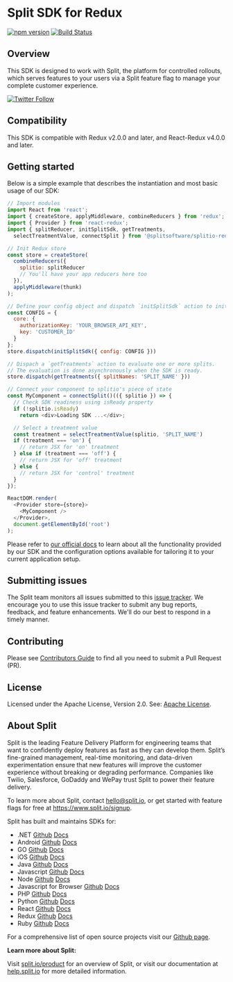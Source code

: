 # Split SDK for Redux

[![npm version](https://badge.fury.io/js/%40splitsoftware%2Fsplitio-redux.svg)](https://badge.fury.io/js/%40splitsoftware%2Fsplitio-redux) [![Build Status](https://travis-ci.com/splitio/redux-client.svg?branch=master)](https://travis-ci.com/splitio/redux-client) 
 
## Overview
This SDK is designed to work with Split, the platform for controlled rollouts, which serves features to your users via a Split feature flag to manage your complete customer experience.
 
[![Twitter Follow](https://img.shields.io/twitter/follow/splitsoftware.svg?style=social&label=Follow&maxAge=1529000)](https://twitter.com/intent/follow?screen_name=splitsoftware)
 
## Compatibility

This SDK is compatible with Redux v2.0.0 and later, and React-Redux v4.0.0 and later.

## Getting started

Below is a simple example that describes the instantiation and most basic usage of our SDK:

```javascript
// Import modules
import React from 'react';
import { createStore, applyMiddleware, combineReducers } from 'redux';
import { Provider } from 'react-redux';
import { splitReducer, initSplitSdk, getTreatments,
  selectTreatmentValue, connectSplit } from '@splitsoftware/splitio-redux'

// Init Redux store
const store = createStore(
  combineReducers({
    splitio: splitReducer
    // You'll have your app reducers here too
  }),
  applyMiddleware(thunk)
);

// Define your config object and dispatch `initSplitSdk` action to init the SDK
const CONFIG = {
  core: {
    authorizationKey: 'YOUR_BROWSER_API_KEY',
    key: 'CUSTOMER_ID'
  }
};
store.dispatch(initSplitSdk({ config: CONFIG }))

// Dispach a `getTreatments` action to evaluate one or more splits.
// The evaluation is done asynchronously when the SDK is ready.
store.dispatch(getTreatments({ splitNames: 'SPLIT_NAME' }))

// Connect your component to splitio's piece of state
const MyComponent = connectSplit()(({ splitio }) => {
  // Check SDK readiness using isReady property 
  if (!splitio.isReady)
    return <div>Loading SDK ...</div>;

  // Select a treatment value
  const treatment = selectTreatmentValue(splitio, 'SPLIT_NAME')
  if (treatment === 'on') {
    // return JSX for 'on' treatment
  } else if (treatment === 'off') {
    // return JSX for 'off' treatment
  } else {
    // return JSX for 'control' treatment
  }
});

ReactDOM.render(
  <Provider store={store}>
    <MyComponent />
  </Provider>,
  document.getElementById('root')
);
```
 
Please refer to [our official docs](https://help.split.io/hc/en-us/articles/360038851551-Redux-SDK) to learn about all the functionality provided by our SDK and the configuration options available for tailoring it to your current application setup.
 
## Submitting issues
 
The Split team monitors all issues submitted to this [issue tracker](https://github.com/splitio/redux-client/issues). We encourage you to use this issue tracker to submit any bug reports, feedback, and feature enhancements. We'll do our best to respond in a timely manner.
 
## Contributing
Please see [Contributors Guide](CONTRIBUTORS-GUIDE.md) to find all you need to submit a Pull Request (PR).
 
## License
Licensed under the Apache License, Version 2.0. See: [Apache License](http://www.apache.org/licenses/).
 
## About Split
 
Split is the leading Feature Delivery Platform for engineering teams that want to confidently deploy features as fast as they can develop them. Split’s fine-grained management, real-time monitoring, and data-driven experimentation ensure that new features will improve the customer experience without breaking or degrading performance. Companies like Twilio, Salesforce, GoDaddy and WePay trust Split to power their feature delivery.
 
To learn more about Split, contact hello@split.io, or get started with feature flags for free at https://www.split.io/signup.
 
Split has built and maintains SDKs for:
 
* .NET [Github](https://github.com/splitio/dotnet-client) [Docs](https://help.split.io/hc/en-us/articles/360020240172--NET-SDK)
* Android [Github](https://github.com/splitio/android-client) [Docs](https://help.split.io/hc/en-us/articles/360020343291-Android-SDK)
* GO [Github](https://github.com/splitio/go-client) [Docs](https://help.split.io/hc/en-us/articles/360020093652-Go-SDK)
* iOS [Github](https://github.com/splitio/ios-client) [Docs](https://help.split.io/hc/en-us/articles/360020401491-iOS-SDK)
* Java [Github](https://github.com/splitio/java-client) [Docs](https://help.split.io/hc/en-us/articles/360020405151-Java-SDK)
* Javascript [Github](https://github.com/splitio/javascript-client) [Docs](https://help.split.io/hc/en-us/articles/360020448791-JavaScript-SDK)
* Node [Github](https://github.com/splitio/javascript-client) [Docs](https://help.split.io/hc/en-us/articles/360020564931-Node-js-SDK)
* Javascript for Browser [Github](https://github.com/splitio/javascript-browser-client) [Docs](https://help.split.io/hc/en-us/articles/360058730852)
* PHP [Github](https://github.com/splitio/php-client) [Docs](https://help.split.io/hc/en-us/articles/360020350372-PHP-SDK)
* Python [Github](https://github.com/splitio/python-client) [Docs](https://help.split.io/hc/en-us/articles/360020359652-Python-SDK)
* React [Github](https://github.com/splitio/react-client) [Docs](https://help.split.io/hc/en-us/articles/360038825091-React-SDK)
* Redux [Github](https://github.com/splitio/redux-client) [Docs](https://help.split.io/hc/en-us/articles/360038851551-Redux-SDK)
* Ruby [Github](https://github.com/splitio/ruby-client) [Docs](https://help.split.io/hc/en-us/articles/360020673251-Ruby-SDK)
 
For a comprehensive list of open source projects visit our [Github page](https://github.com/splitio?utf8=%E2%9C%93&query=%20only%3Apublic%20).
 
**Learn more about Split:**
 
Visit [split.io/product](https://www.split.io/product) for an overview of Split, or visit our documentation at [help.split.io](http://help.split.io) for more detailed information.
